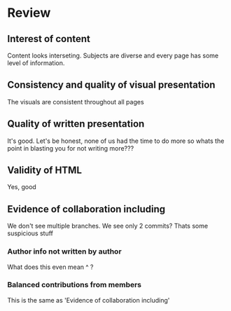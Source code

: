 # Review

## Interest of content
Content looks interseting. Subjects are diverse and every page has some level of information.

## Consistency and quality of visual presentation
The visuals are consistent throughout all pages

## Quality of written presentation
It's good. Let's be honest, none of us had the time to do more so whats the point in blasting you for not writing more???

## Validity of HTML
Yes, good

## Evidence of collaboration including
We don't see multiple branches. We see only 2 commits? Thats some suspicious stuff

### Author info not written by author
What does this even mean ^ ?

### Balanced contributions from members
This is the same as 'Evidence of collaboration including'